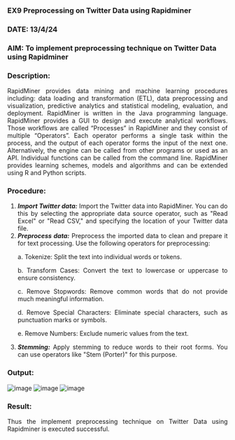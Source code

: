 ### EX9 Preprocessing on Twitter Data using Rapidminer
### DATE: 13/4/24
### AIM: To implement preprocessing technique on Twitter Data using Rapidminer
### Description: 
<div align = "justify">
RapidMiner provides data mining and machine learning procedures including: data loading and transformation (ETL), data preprocessing and visualization, 
predictive analytics and statistical modeling, evaluation, and deployment. RapidMiner is written in the Java programming language. 
RapidMiner provides a GUI to design and execute analytical workflows. Those workflows are called “Processes” in RapidMiner and they consist of multiple “Operators”. 
Each operator performs a single task within the process, and the output of each operator forms the input of the next one. Alternatively, the engine can be called from 
other programs or used as an API. Individual functions can be called from the command line. 
RapidMiner provides learning schemes, models and algorithms and can be extended using R and Python scripts.

### Procedure:
1) ***Import Twitter data:*** Import the Twitter data into RapidMiner. You can do this by selecting the appropriate
data source operator, such as "Read Excel" or "Read CSV," and specifying the location of your Twitter data
file.
2) ***Preprocess data:*** Preprocess the imported data to clean and prepare it for text processing. Use the following
operators for preprocessing:
    <p>a. Tokenize: Split the text into individual words or tokens.
    <p>b. Transform Cases: Convert the text to lowercase or uppercase to ensure consistency.
    <p>c. Remove Stopwords: Remove common words that do not provide much meaningful information.
    <p>d. Remove Special Characters: Eliminate special characters, such as punctuation marks or symbols.
    <p>e. Remove Numbers: Exclude numeric values from the text.
3) ***Stemming:*** Apply stemming to reduce words to their root forms. You can use operators like "Stem (Porter)"
for this purpose.


### Output:
![image](https://github.com/varalakshmi1084/WDM_EXP9/assets/103019882/476ac7cf-b5ff-4f05-b249-8c5221d7f4c7)
![image](https://github.com/varalakshmi1084/WDM_EXP9/assets/103019882/227314a2-b0ad-4c3e-a562-a2a707e96340)
![image](https://github.com/varalakshmi1084/WDM_EXP9/assets/103019882/33599209-f66b-4861-b1a1-dfb99ec1b8d5)




### Result:
Thus the implement preprocessing technique on Twitter Data using Rapidminer is executed successful.

